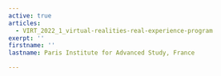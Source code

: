```yaml
---
active: true
articles:
  - VIRT_2022_1_virtual-realities-real-experience-program
exerpt: ''
firstname: ''
lastname: Paris Institute for Advanced Study, France

---
```

